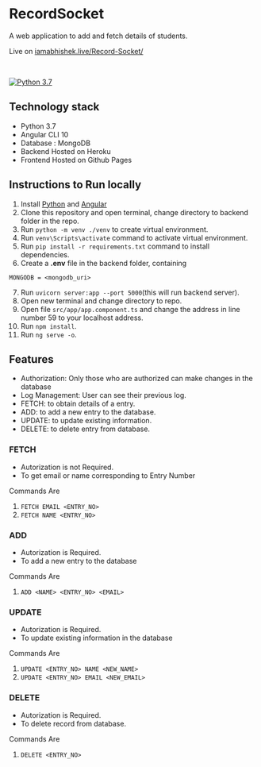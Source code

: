 # RecordSocket
A web application to add and fetch details of students. 

Live on [iamabhishek.live/Record-Socket/](https://iamabhishek.live/Record-Socket/)

<br>

[![Python 3.7](https://img.shields.io/badge/python-3.7+-blue.svg)](https://www.python.org/downloads/release/python-370/)

## Technology stack

- Python 3.7
- Angular CLI 10
- Database : MongoDB
- Backend Hosted on Heroku
- Frontend Hosted on Github Pages
    
## Instructions to Run locally 
1. Install [Python](https://www.python.org/downloads/) and [Angular](https://angular.io/guide/setup-local)
2. Clone this repository and open terminal, change directory to backend folder in the repo. 
3. Run `python -m venv ./venv` to create virtual environment.
4. Run `venv\Scripts\activate` command to activate virtual environment.
5. Run `pip install -r requirements.txt` command to install dependencies.
6. Create a **.env** file in the backend folder, containing
```
MONGODB = <mongodb_uri>
```
7. Run `uvicorn server:app --port 5000`(this will run backend server).
8. Open new terminal and change directory to repo.
9. Open file `src/app/app.component.ts` and change the address in line number 59 to your localhost address.
10. Run `npm install`.
11. Run `ng serve -o`.

## Features
- Authorization: Only those who are authorized can make changes in the database
- Log Management: User can see their previous log.
- FETCH: to obtain details of a entry.
- ADD: to add a new entry to the database.
- UPDATE: to update existing information.
- DELETE: to delete entry from database.

### FETCH 
- Autorization is not Required.
- To get email or name corresponding to Entry Number

Commands Are
1. `FETCH EMAIL <ENTRY_NO>` 
2. `FETCH NAME <ENTRY_NO>` 

### ADD 
- Autorization is Required.
- To add a new entry to the database

Commands Are
1. `ADD <NAME> <ENTRY_NO> <EMAIL>` 

### UPDATE 
- Autorization is Required.
- To update existing information in the database

Commands Are
1. `UPDATE <ENTRY_NO> NAME <NEW_NAME>` 
2. `UPDATE <ENTRY_NO> EMAIL <NEW_EMAIL>` 

### DELETE 
- Autorization is Required.
- To delete record from database.

Commands Are
1. `DELETE <ENTRY_NO>` 
